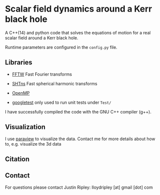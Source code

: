# Scalar field dynamics around a Kerr black hole

A C++(14) and python code that solves the equations of 
motion for a real scalar field around a Kerr black hole.

Runtime parameters are configured in the `config.py` file.

## Libraries

* [FFTW](http://fftw.org) 
	Fast Fourier transforms	

* [SHTns](https://nschaeff.bitbucket.io/shtns/)
	Fast spherical harmonic transforms
	

* [OpenMP](https://www.openmp.org/)
	

* [googletest](https://github.com/google/googletest)
	only used to run unit tests under `Test/`
	
I have successfully compiled the code with 
the GNU C++ compiler (g++).

## Visualization

I use [paraview](https://www.paraview.org/) to visualize the data.
Contact me for more details about how to, e.g.
visualize the 3d data 

## Citation

## Contact

For questions please contact
Justin Ripley: lloydripley [at] gmail [dot] com
